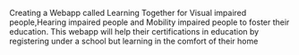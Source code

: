 Creating a Webapp called Learning Together for Visual impaired people,Hearing impaired people and Mobility impaired people to foster their education. This webapp will help their certifications in education by registering under a school but learning in the comfort of their home

